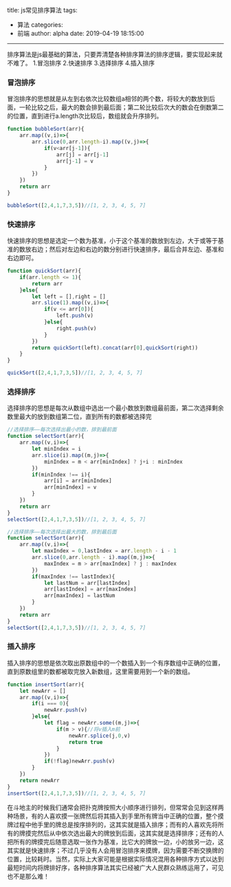 title: js常见排序算法
tags:
  - 算法
categories:
  - 前端
author: alpha
date: 2019-04-19 18:15:00
---

排序算法是js最基础的算法，只要弄清楚各种排序算法的排序逻辑，要实现起来就不难了。
1.冒泡排序
2.快速排序
3.选择排序
4.插入排序

<!--more-->
### 冒泡排序
冒泡排序的思想就是从左到右依次比较数组a相邻的两个数，将较大的数放到后面，一轮比较之后，最大的数会排到最后面；第二轮比较后次大的数会在倒数第二的位置，直到进行a.length次比较后，数组就会升序排列。

``` javascript
function bubbleSort(arr){
    arr.map((v,i)=>{
        arr.slice(0,arr.length-i).map((v,j)=>{
            if(v<arr[j-1]){
                arr[j] = arr[j-1]
                arr[j-1] = v
            }
        })
    })
    return arr
}

bubbleSort([2,4,1,7,3,5])//[1, 2, 3, 4, 5, 7]
```

### 快速排序
快速排序的思想是选定一个数为基准，小于这个基准的数放到左边，大于或等于基准的数放右边；然后对左边和右边的数分别进行快速排序，最后合并左边、基准和右边即可。

``` javascript
function quickSort(arr){
    if(arr.length <= 1){
        return arr
    }else{
        let left = [],right = []
        arr.slice(1).map((v,i)=>{
            if(v <= arr[0]){
                left.push(v)
            }else{
                right.push(v)
            }
        })
        return quickSort(left).concat(arr[0],quickSort(right))
    }
}

quickSort([2,4,1,7,3,5])//[1, 2, 3, 4, 5, 7]
```


### 选择排序
选择排序的思想是每次从数组中选出一个最小数放到数组最前面，第二次选择剩余数里最大的放到数组第二位，直到所有的数都被选择完

``` javascript
//选择排序——每次选择出最小的数，排到最前面
function selectSort(arr){
    arr.map((v,i)=>{
        let minIndex = i
        arr.slice(i).map((m,j)=>{
            minIndex = m < arr[minIndex] ? j+i : minIndex
        })
        if(minIndex !== i){
            arr[i] = arr[minIndex]
            arr[minIndex] = v
        }
    })
    return arr
}
selectSort([2,4,1,7,3,5])//[1, 2, 3, 4, 5, 7]

//选择排序——每次选择出最大的数，排到最后面
function selectSort(arr){
    arr.map((v,i)=>{
        let maxIndex = 0,lastIndex = arr.length - i - 1
        arr.slice(0,arr.length - i).map((m,j)=>{
            maxIndex = m > arr[maxIndex] ? j : maxIndex
        })
        if(maxIndex !== lastIndex){
            let lastNum = arr[lastIndex]
            arr[lastIndex] = arr[maxIndex]
            arr[maxIndex] = lastNum
        }
    })
    return arr
}
selectSort([2,4,1,7,3,5])//[1, 2, 3, 4, 5, 7]
```

### 插入排序
插入排序的思想是依次取出原数组中的一个数插入到一个有序数组中正确的位置，直到原数组里的数都被取完放入新数组，这里需要用到一个新的数组。

``` javascript
function insertSort(arr){
    let newArr = []
    arr.map((v,i)=>{
        if(i === 0){
            newArr.push(v)
        }else{
            let flag = newArr.some((m,j)=>{
                if(m > v){//将v插入m前
                    newArr.splice(j,0,v)
                    return true
                }
            })
            if(!flag)newArr.push(v)
        }
    })
    return newArr
}
insertSort([2,4,1,7,3,5])//[1, 2, 3, 4, 5, 7]
```
在斗地主的时候我们通常会把扑克牌按照大小顺序进行排列，但常常会见到这样两种场景，有的人喜欢摸一张牌然后将其插入到手里所有牌当中正确的位置，整个摸牌过程中他手里的牌总是按序排列的，这其实就是插入排序；而有的人喜欢先将所有的牌摸完然后从中依次选出最大的牌放到后面，这其实就是选择排序；还有的人把所有的牌摸完后随意选取一张作为基准，比它大的牌放一边，小的放另一边，这其实就是快速排序；不过几乎没有人会用冒泡排序来摸牌，因为需要不断交换牌的位置，比较耗时。当然，实际上大家可能是根据实际情况混用各种排序方式以达到最短时间内将牌排好序，各种排序算法其实已经被广大人民群众熟练运用了，可见也不是那么难！